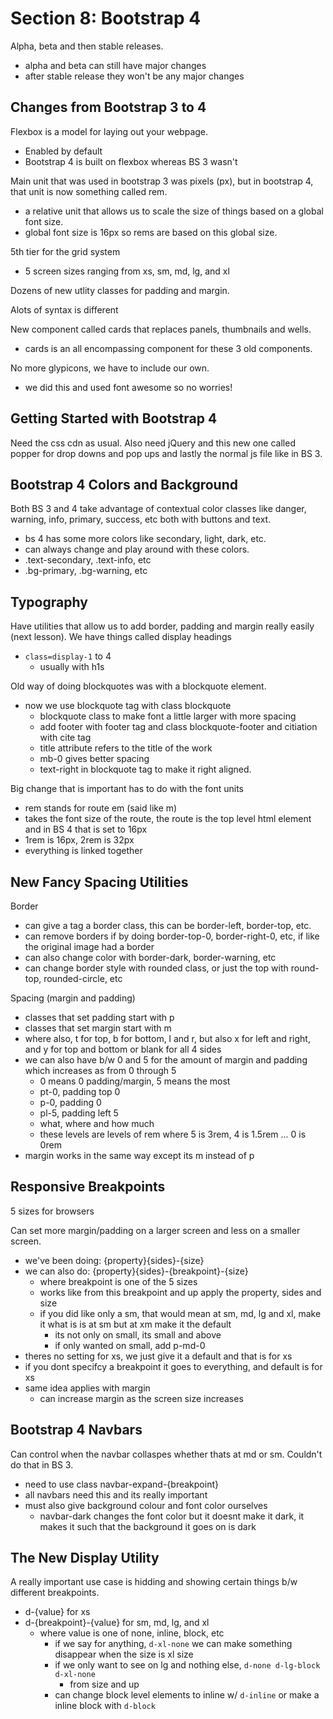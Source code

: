 # Section 8: Bootstrap 4

Alpha, beta and then stable releases.

- alpha and beta can still have major changes
- after stable release they won't be any major changes

## Changes from Bootstrap 3 to 4

Flexbox is a model for laying out your webpage.

- Enabled by default
- Bootstrap 4 is built on flexbox whereas BS 3 wasn't

Main unit that was used in bootstrap 3 was pixels (px), but in bootstrap 4, that unit is now something called rem.

- a relative unit that allows us to scale the size of things based on a global font size.
- global font size is 16px so rems are based on this global size.

5th tier for the grid system

- 5 screen sizes ranging from xs, sm, md, lg, and xl

Dozens of new utlity classes for padding and margin.

Alots of syntax is different

New component called cards that replaces panels, thumbnails and wells.

- cards is an all encompassing component for these 3 old components.

No more glypicons, we have to include our own.

- we did this and used font awesome so no worries!

## Getting Started with Bootstrap 4

Need the css cdn as usual. Also need jQuery and this new one called popper for drop downs and pop ups and lastly the normal js file like in BS 3.

## Bootstrap 4 Colors and Background

Both BS 3 and 4 take advantage of contextual color classes like danger, warning, info, primary, success, etc both with buttons and text.

- bs 4 has some more colors like secondary, light, dark, etc.
- can always change and play around with these colors.
- .text-secondary, .text-info, etc
- .bg-primary, .bg-warning, etc

## Typography

Have utilities that allow us to add border, padding and margin really easily (next lesson).
We have things called display headings

- `class=display-1` to 4
  - usually with h1s

Old way of doing blockquotes was with a blockquote element.

- now we use blockquote tag with class blockquote
  - blockquote class to make font a little larger with more spacing
  - add footer with footer tag and class blockquote-footer and citiation with cite tag
  - title attribute refers to the title of the work
  - mb-0 gives better spacing
  - text-right in blockquote tag to make it right aligned.

Big change that is important has to do with the font units

- rem stands for route em (said like m)
- takes the font size of the route, the route is the top level html element and in BS 4 that is set to 16px
- 1rem is 16px, 2rem is 32px
- everything is linked together

## New Fancy Spacing Utilities

Border

- can give a tag a border class, this can be border-left, border-top, etc.
- can remove borders if by doing border-top-0, border-right-0, etc, if like the original image had a border
- can also change color with border-dark, border-warning, etc
- can change border style with rounded class, or just the top with round-top, rounded-circle, etc

Spacing (margin and padding)

- classes that set padding start with p
- classes that set margin start with m
- where also, t for top, b for bottom, l and r, but also x for left and right, and y for top and bottom or blank for all 4 sides
- we can also have b/w 0 and 5 for the amount of margin and padding which increases as from 0 through 5
  - 0 means 0 padding/margin, 5 means the most
  - pt-0, padding top 0
  - p-0, padding 0
  - pl-5, padding left 5
  - what, where and how much
  - these levels are levels of rem where 5 is 3rem, 4 is 1.5rem ... 0 is 0rem
- margin works in the same way except its m instead of p

## Responsive Breakpoints

5 sizes for browsers

Can set more margin/padding on a larger screen and less on a smaller screen.

- we've been doing: {property}{sides}-{size}
- we can also do: {property}{sides}-{breakpoint}-{size}
  - where breakpoint is one of the 5 sizes
  - works like from this breakpoint and up apply the property, sides and size
  - if you did like only a sm, that would mean at sm, md, lg and xl, make it what is is at sm but at xm make it the default
    - its not only on small, its small and above
    - if only wanted on small, add p-md-0
- theres no setting for xs, we just give it a default and that is for xs
- if you dont specifcy a breakpoint it goes to everything, and default is for xs
- same idea applies with margin
  - can increase margin as the screen size increases

## Bootstrap 4 Navbars

Can control when the navbar collaspes whether thats at md or sm. Couldn't do that in BS 3.

- need to use class navbar-expand-{breakpoint}
- all navbars need this and its really important
- must also give background colour and font color ourselves
  - navbar-dark changes the font color but it doesnt make it dark, it makes it such that the background it goes on is dark

## The New Display Utility

A really important use case is hidding and showing certain things b/w different breakpoints.

- d-{value} for xs
- d-{breakpoint}-{value} for sm, md, lg, and xl
  - where value is one of none, inline, block, etc
    - if we say for anything, `d-xl-none` we can make something disappear when the size is xl size
    - if we only want to see on lg and nothing else, `d-none d-lg-block d-xl-none`
      - from size and up
    - can change block level elements to inline w/ `d-inline` or make a inline block with `d-block`


